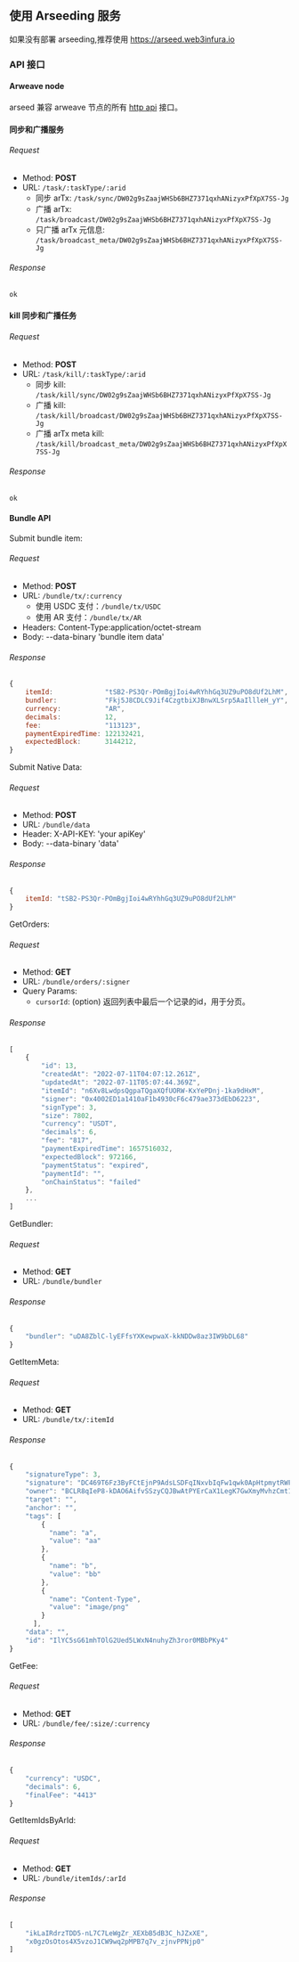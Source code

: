 ## 使用 Arseeding 服务
如果没有部署 arseeding,推荐使用 https://arseed.web3infura.io

### API 接口
#### Arweave node
arseed 兼容 arweave 节点的所有 [http api](https://docs.arweave.org/developers/server/http-api) 接口。

#### 同步和广播服务
###### Request
- Method: **POST**
- URL: ```/task/:taskType/:arid```
    - 同步 arTx: ```/task/sync/DW02g9sZaajWHSb6BHZ7371qxhANizyxPfXpX7SS-Jg```
    - 广播 arTx: ```/task/broadcast/DW02g9sZaajWHSb6BHZ7371qxhANizyxPfXpX7SS-Jg```
    - 只广播 arTx 元信息: ```/task/broadcast_meta/DW02g9sZaajWHSb6BHZ7371qxhANizyxPfXpX7SS-Jg```
###### Response
```go
ok
```
#### kill 同步和广播任务
###### Request
- Method: **POST**
- URL: ```/task/kill/:taskType/:arid```
    - 同步 kill: ```/task/kill/sync/DW02g9sZaajWHSb6BHZ7371qxhANizyxPfXpX7SS-Jg```
    - 广播 kill: ```/task/kill/broadcast/DW02g9sZaajWHSb6BHZ7371qxhANizyxPfXpX7SS-Jg```
    - 广播 arTx meta kill: ```/task/kill/broadcast_meta/DW02g9sZaajWHSb6BHZ7371qxhANizyxPfXpX7SS-Jg```
###### Response
```go
ok
```

#### Bundle API
Submit bundle item:
###### Request
- Method: **POST**
- URL: ```/bundle/tx/:currency```   
    - 使用 USDC 支付：```/bundle/tx/USDC```
    - 使用 AR 支付：```/bundle/tx/AR```
- Headers: Content-Type:application/octet-stream
- Body:
  --data-binary 'bundle item data'
###### Response
```js
{
    itemId:             "tSB2-PS3Qr-POmBgjIoi4wRYhhGq3UZ9uPO8dUf2LhM",
    bundler:            "Fkj5J8CDLC9Jif4CzgtbiXJBnwXLSrp5AaIllleH_yY",
    currency:           "AR",
    decimals:           12,
    fee:                "113123",
    paymentExpiredTime: 122132421,
    expectedBlock:      3144212,
}
```

Submit Native Data:
###### Request
- Method: **POST**
- URL: ```/bundle/data```
- Header: X-API-KEY: 'your apiKey'
- Body: --data-binary 'data'
###### Response
```js
{
    itemId: "tSB2-PS3Qr-POmBgjIoi4wRYhhGq3UZ9uPO8dUf2LhM"
}
```

GetOrders:
###### Request
- Method: **GET**
- URL: ```/bundle/orders/:signer```
- Query Params:
  - `cursorId`: (option) 返回列表中最后一个记录的id，用于分页。
###### Response
```js
[
    {
        "id": 13,
        "createdAt": "2022-07-11T04:07:12.261Z",
        "updatedAt": "2022-07-11T05:07:44.369Z",
        "itemId": "n6Xv8LwdpsQgpaTQgaXQfUORW-KxYePDnj-1ka9dHxM",
        "signer": "0x4002ED1a1410aF1b4930cF6c479ae373dEbD6223",
        "signType": 3,
        "size": 7802,
        "currency": "USDT",
        "decimals": 6,
        "fee": "817",
        "paymentExpiredTime": 1657516032,
        "expectedBlock": 972166,
        "paymentStatus": "expired",
        "paymentId": "",
        "onChainStatus": "failed"
    },
    ...
]
```

GetBundler:
###### Request
- Method: **GET**
- URL: ```/bundle/bundler```
###### Response
```js
{
    "bundler": "uDA8ZblC-lyEFfsYXKewpwaX-kkNDDw8az3IW9bDL68"
}
```

GetItemMeta:
###### Request
- Method: **GET**
- URL: ```/bundle/tx/:itemId```
###### Response
```js
{
    "signatureType": 3,
    "signature": "DC469T6Fz3ByFCtEjnP9AdsLSDFqINxvbIqFw1qwk0ApHtpmytRWFHZeY2gBN9nXopzY7Sbi9u5U6UcpPrwPlxs",
    "owner": "BCLR8qIeP8-kDAO6AifvSSzyCQJBwAtPYErCaX1LegK7GwXmyMvhzCmt1x6vLw4xixiOrI34ObhU2e1RGW5YNXo",
    "target": "",
    "anchor": "",
    "tags": [
        {
          "name": "a",
          "value": "aa"
        },
        {
          "name": "b",
          "value": "bb"
        },
        {
          "name": "Content-Type",
          "value": "image/png"
        }
      ],
    "data": "",
    "id": "IlYC5sG61mhTOlG2Ued5LWxN4nuhyZh3ror0MBbPKy4"
}
```
GetFee:
###### Request
- Method: **GET**
- URL: ```/bundle/fee/:size/:currency```
###### Response
```js
{
    "currency": "USDC",
    "decimals": 6,
    "finalFee": "4413"
}
```

GetItemIdsByArId:
###### Request
- Method: **GET**
- URL: ```/bundle/itemIds/:arId```
###### Response
```js
[
    "ikLaIRdrzTDD5-nL7C7LeWgZr_XEXbB5dB3C_hJZxXE",
    "x0gzOsOtos4X5vzoJ1CW9wq2pMPB7q7v_zjnvPPNjp0"
]
```
